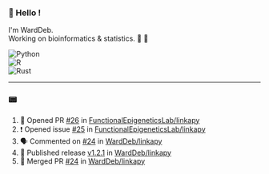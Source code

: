 ### :robot: Hello !

I'm WardDeb.  
Working on bioinformatics & statistics. 🧬 🧪  

![Python](https://img.shields.io/badge/python-3670A0?style=for-the-badge&logo=python&logoColor=ffdd54)  
![R](https://img.shields.io/badge/r-%23276DC3.svg?style=for-the-badge&logo=r&logoColor=white)  
![Rust](https://img.shields.io/badge/rust-%23000000.svg?style=for-the-badge&logo=rust&logoColor=white)  

---

### :pager:

<!--START_SECTION:activity-->
1. 💪 Opened PR [#26](https://github.com/FunctionalEpigeneticsLab/linkapy/pull/26) in [FunctionalEpigeneticsLab/linkapy](https://github.com/FunctionalEpigeneticsLab/linkapy)
2. ❗ Opened issue [#25](https://github.com/FunctionalEpigeneticsLab/linkapy/issues/25) in [FunctionalEpigeneticsLab/linkapy](https://github.com/FunctionalEpigeneticsLab/linkapy)
3. 🗣 Commented on [#24](https://github.com/WardDeb/linkapy/pull/24#issuecomment-3214240875) in [WardDeb/linkapy](https://github.com/WardDeb/linkapy)
4. 🚀 Published release [v1.2.1](https://github.com/WardDeb/linkapy/releases/tag/v1.2.1) in [WardDeb/linkapy](https://github.com/WardDeb/linkapy)
5. 🎉 Merged PR [#24](https://github.com/WardDeb/linkapy/pull/24) in [WardDeb/linkapy](https://github.com/WardDeb/linkapy)
<!--END_SECTION:activity-->

